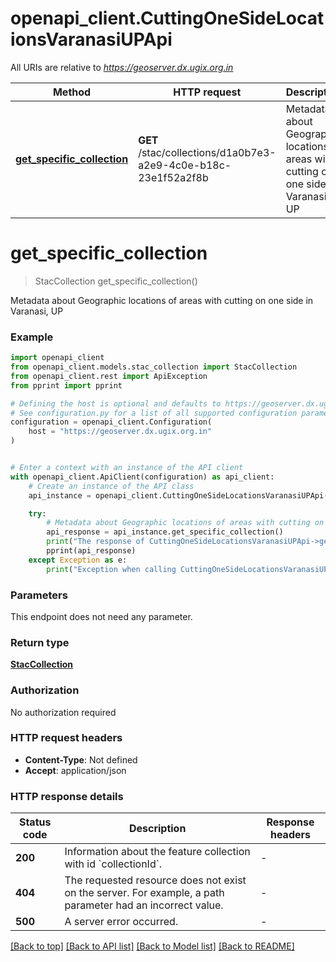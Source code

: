 # openapi_client.CuttingOneSideLocationsVaranasiUPApi

All URIs are relative to *https://geoserver.dx.ugix.org.in*

Method | HTTP request | Description
------------- | ------------- | -------------
[**get_specific_collection**](CuttingOneSideLocationsVaranasiUPApi.md#get_specific_collection) | **GET** /stac/collections/d1a0b7e3-a2e9-4c0e-b18c-23e1f52a2f8b | Metadata about Geographic locations of areas with cutting on one side in Varanasi, UP


# **get_specific_collection**
> StacCollection get_specific_collection()

Metadata about Geographic locations of areas with cutting on one side in Varanasi, UP

### Example


```python
import openapi_client
from openapi_client.models.stac_collection import StacCollection
from openapi_client.rest import ApiException
from pprint import pprint

# Defining the host is optional and defaults to https://geoserver.dx.ugix.org.in
# See configuration.py for a list of all supported configuration parameters.
configuration = openapi_client.Configuration(
    host = "https://geoserver.dx.ugix.org.in"
)


# Enter a context with an instance of the API client
with openapi_client.ApiClient(configuration) as api_client:
    # Create an instance of the API class
    api_instance = openapi_client.CuttingOneSideLocationsVaranasiUPApi(api_client)

    try:
        # Metadata about Geographic locations of areas with cutting on one side in Varanasi, UP
        api_response = api_instance.get_specific_collection()
        print("The response of CuttingOneSideLocationsVaranasiUPApi->get_specific_collection:\n")
        pprint(api_response)
    except Exception as e:
        print("Exception when calling CuttingOneSideLocationsVaranasiUPApi->get_specific_collection: %s\n" % e)
```



### Parameters

This endpoint does not need any parameter.

### Return type

[**StacCollection**](StacCollection.md)

### Authorization

No authorization required

### HTTP request headers

 - **Content-Type**: Not defined
 - **Accept**: application/json

### HTTP response details

| Status code | Description | Response headers |
|-------------|-------------|------------------|
**200** | Information about the feature collection with id &#x60;collectionId&#x60;. |  -  |
**404** | The requested resource does not exist on the server. For example, a path parameter had an incorrect value. |  -  |
**500** | A server error occurred. |  -  |

[[Back to top]](#) [[Back to API list]](../README.md#documentation-for-api-endpoints) [[Back to Model list]](../README.md#documentation-for-models) [[Back to README]](../README.md)

